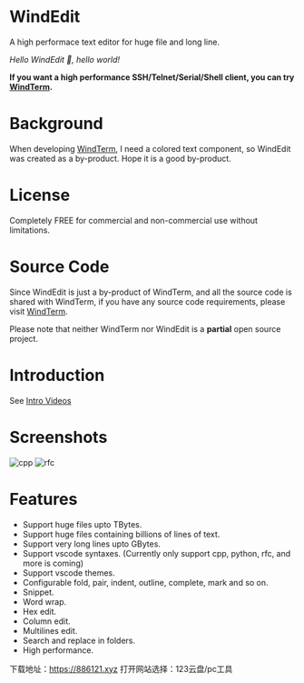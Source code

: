 # WindEdit
A high performace text editor for huge file and long line.

_Hello WindEdit :rose:, hello world!_

**If you want a high performance SSH/Telnet/Serial/Shell client, you can try [WindTerm](https://github.com/kingtoolbox/windterm).**

# Background
When developing [WindTerm](https://github.com/kingToolbox/WindTerm), I need a colored text component, so WindEdit was created as a by-product. Hope it is a good by-product.

# License
Completely FREE for commercial and non-commercial use without limitations.

# Source Code

Since WindEdit is just a by-product of WindTerm, and all the source code is shared with WindTerm, if you have any source code requirements, please visit [WindTerm](https://github.com/kingtoolbox/windterm).

Please note that neither WindTerm nor WindEdit is a **partial** open source project.

# Introduction
See [Intro Videos](https://kingtoolbox.github.io/)

# Screenshots
![cpp](https://github.com/kingToolbox/DIGEdit/blob/master/images/screenshots/cpp.png)
![rfc](https://github.com/kingToolbox/DIGEdit/blob/master/images/screenshots/rfc.png)

# Features
- Support huge files upto TBytes.
- Support huge files containing billions of lines of text.
- Support very long lines upto GBytes.
- Support vscode syntaxes. (Currently only support cpp, python, rfc, and more is coming)
- Support vscode themes.
- Configurable fold, pair, indent, outline, complete, mark and so on.
- Snippet.
- Word wrap.
- Hex edit.
- Column edit.
- Multilines edit.
- Search and replace in folders.
- High performance.

下载地址：https://886121.xyz          打开网站选择：123云盘/pc工具

